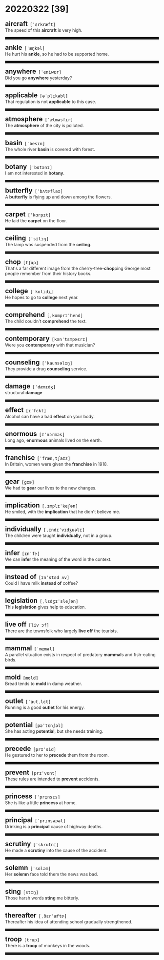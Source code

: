 <style>
/*不显示details的三角符号*/
details > summary::marker {
    display: none;
    content: none;
}
/*去掉外边框*/
details summary{
    outline:none;
    cursor:pointer;/*鼠标放上去之后变成手型*/
}
/*去掉前面默认的小黑三角*/
details summary::-webkit-details-marker{
    display:none; 
}
</style>
# 20220322 [39]  

<div style="display: flex;align-items: baseline;">
    <h2 style="margin-bottom: 0;margin-top: 0">aircraft</h2>
    <p style="padding:0 .5em; margin: 0;font-family: monospace;">[ˈɛrkræft]</p>
    <p class="interpretation_11257" style="display:none ;padding:0 .5em; margin: 0; white-space: nowrap;overflow: hidden;text-overflow: ellipsis;">n. 航空器；飞行器</p>
</div>
<details class="details_11257">
    <summary style="color: #303030;">The speed of this <strong>aircraft</strong> is very high.</summary>
    这架飞机的速度非常快。
</details>
<hr style="padding-bottom: 0.5em;" />


<div style="display: flex;align-items: baseline;">
    <h2 style="margin-bottom: 0;margin-top: 0">ankle</h2>
    <p style="padding:0 .5em; margin: 0;font-family: monospace;">[ˈæŋkəl]</p>
    <p class="interpretation_11257" style="display:none ;padding:0 .5em; margin: 0; white-space: nowrap;overflow: hidden;text-overflow: ellipsis;">n. 踝；踝关节</p>
</div>
<details class="details_11257">
    <summary style="color: #303030;">He hurt his <strong>ankle</strong>, so he had to be supported home.</summary>
    他伤了脚踝，因此不得不让人扶着回家。
</details>
<hr style="padding-bottom: 0.5em;" />


<div style="display: flex;align-items: baseline;">
    <h2 style="margin-bottom: 0;margin-top: 0">anywhere</h2>
    <p style="padding:0 .5em; margin: 0;font-family: monospace;">[ˈeniwɛr]</p>
    <p class="interpretation_11257" style="display:none ;padding:0 .5em; margin: 0; white-space: nowrap;overflow: hidden;text-overflow: ellipsis;">adv. 任何地点</p>
</div>
<details class="details_11257">
    <summary style="color: #303030;">Did you go <strong>anywhere</strong> yesterday?</summary>
    你昨天去什么地方了吗？
</details>
<hr style="padding-bottom: 0.5em;" />


<div style="display: flex;align-items: baseline;">
    <h2 style="margin-bottom: 0;margin-top: 0">applicable</h2>
    <p style="padding:0 .5em; margin: 0;font-family: monospace;">[əˈplɪkəbl]</p>
    <p class="interpretation_11257" style="display:none ;padding:0 .5em; margin: 0; white-space: nowrap;overflow: hidden;text-overflow: ellipsis;">adj. 适用的；适当的</p>
</div>
<details class="details_11257">
    <summary style="color: #303030;">That regulation is not <strong>applicable</strong> to this case.</summary>
    那条规定不适用于这一情况。
</details>
<hr style="padding-bottom: 0.5em;" />


<div style="display: flex;align-items: baseline;">
    <h2 style="margin-bottom: 0;margin-top: 0">atmosphere</h2>
    <p style="padding:0 .5em; margin: 0;font-family: monospace;">[ˈætməsfɪr]</p>
    <p class="interpretation_11257" style="display:none ;padding:0 .5em; margin: 0; white-space: nowrap;overflow: hidden;text-overflow: ellipsis;">n. 大气；气氛</p>
</div>
<details class="details_11257">
    <summary style="color: #303030;">The <strong>atmosphere</strong> of the city is polluted.</summary>
    那个城市的大气受到了污染。
</details>
<hr style="padding-bottom: 0.5em;" />


<div style="display: flex;align-items: baseline;">
    <h2 style="margin-bottom: 0;margin-top: 0">basin</h2>
    <p style="padding:0 .5em; margin: 0;font-family: monospace;">[ˈbesɪn]</p>
    <p class="interpretation_11257" style="display:none ;padding:0 .5em; margin: 0; white-space: nowrap;overflow: hidden;text-overflow: ellipsis;">n. 脸盆；水池；盆地；流域</p>
</div>
<details class="details_11257">
    <summary style="color: #303030;">The whole river <strong>basin</strong> is covered with forest.</summary>
    森林覆盖了整个河流流域。
</details>
<hr style="padding-bottom: 0.5em;" />


<div style="display: flex;align-items: baseline;">
    <h2 style="margin-bottom: 0;margin-top: 0">botany</h2>
    <p style="padding:0 .5em; margin: 0;font-family: monospace;">[ˈbɑtənɪ]</p>
    <p class="interpretation_11257" style="display:none ;padding:0 .5em; margin: 0; white-space: nowrap;overflow: hidden;text-overflow: ellipsis;">n. 植物学</p>
</div>
<details class="details_11257">
    <summary style="color: #303030;">I am not interested in <strong>botany</strong>.</summary>
    我对植物学不感兴趣。
</details>
<hr style="padding-bottom: 0.5em;" />


<div style="display: flex;align-items: baseline;">
    <h2 style="margin-bottom: 0;margin-top: 0">butterfly</h2>
    <p style="padding:0 .5em; margin: 0;font-family: monospace;">[ˈbʌtɚflaɪ]</p>
    <p class="interpretation_11257" style="display:none ;padding:0 .5em; margin: 0; white-space: nowrap;overflow: hidden;text-overflow: ellipsis;">n. 蝴蝶</p>
</div>
<details class="details_11257">
    <summary style="color: #303030;">A <strong>butterfly</strong> is flying up and down among the flowers.</summary>
    有一只蝴蝶正在花丛里忽上忽下地飞着。
</details>
<hr style="padding-bottom: 0.5em;" />


<div style="display: flex;align-items: baseline;">
    <h2 style="margin-bottom: 0;margin-top: 0">carpet</h2>
    <p style="padding:0 .5em; margin: 0;font-family: monospace;">[ˈkɑrpɪt]</p>
    <p class="interpretation_11257" style="display:none ;padding:0 .5em; margin: 0; white-space: nowrap;overflow: hidden;text-overflow: ellipsis;">n. 地毯</p>
</div>
<details class="details_11257">
    <summary style="color: #303030;">He laid the <strong>carpet</strong> on the floor.</summary>
    他把地毯铺在地面上。
</details>
<hr style="padding-bottom: 0.5em;" />


<div style="display: flex;align-items: baseline;">
    <h2 style="margin-bottom: 0;margin-top: 0">ceiling</h2>
    <p style="padding:0 .5em; margin: 0;font-family: monospace;">[ˈsilɪŋ]</p>
    <p class="interpretation_11257" style="display:none ;padding:0 .5em; margin: 0; white-space: nowrap;overflow: hidden;text-overflow: ellipsis;">n. 天花板</p>
</div>
<details class="details_11257">
    <summary style="color: #303030;">The lamp was suspended from the <strong>ceiling</strong>.</summary>
    灯吊在天花板上。
</details>
<hr style="padding-bottom: 0.5em;" />


<div style="display: flex;align-items: baseline;">
    <h2 style="margin-bottom: 0;margin-top: 0">chop</h2>
    <p style="padding:0 .5em; margin: 0;font-family: monospace;">[tʃɑp]</p>
    <p class="interpretation_11257" style="display:none ;padding:0 .5em; margin: 0; white-space: nowrap;overflow: hidden;text-overflow: ellipsis;">v. 砍；劈；剁
n. 砍；剁；排骨</p>
</div>
<details class="details_11257">
    <summary style="color: #303030;">That's a far different image from the cherry-tree-<strong>chop</strong>ping George most people remember from their history books.</summary>
    这与大多数人从历史书中记得的那个砍樱桃树的乔治形象大有出入。
</details>
<hr style="padding-bottom: 0.5em;" />


<div style="display: flex;align-items: baseline;">
    <h2 style="margin-bottom: 0;margin-top: 0">college</h2>
    <p style="padding:0 .5em; margin: 0;font-family: monospace;">[ˈkɑlɪdʒ]</p>
    <p class="interpretation_11257" style="display:none ;padding:0 .5em; margin: 0; white-space: nowrap;overflow: hidden;text-overflow: ellipsis;">n. 学院；大学</p>
</div>
<details class="details_11257">
    <summary style="color: #303030;">He hopes to go to <strong>college</strong> next year.</summary>
    他希望明年上大学。
</details>
<hr style="padding-bottom: 0.5em;" />


<div style="display: flex;align-items: baseline;">
    <h2 style="margin-bottom: 0;margin-top: 0">comprehend</h2>
    <p style="padding:0 .5em; margin: 0;font-family: monospace;">[ˌkɑmprɪˈhend]</p>
    <p class="interpretation_11257" style="display:none ;padding:0 .5em; margin: 0; white-space: nowrap;overflow: hidden;text-overflow: ellipsis;">v. 理解；领会</p>
</div>
<details class="details_11257">
    <summary style="color: #303030;">The child couldn't <strong>comprehend</strong> the text.</summary>
    这孩子不懂该课文的含义。
</details>
<hr style="padding-bottom: 0.5em;" />


<div style="display: flex;align-items: baseline;">
    <h2 style="margin-bottom: 0;margin-top: 0">contemporary</h2>
    <p style="padding:0 .5em; margin: 0;font-family: monospace;">[kənˈtɛmpɚɛrɪ]</p>
    <p class="interpretation_11257" style="display:none ;padding:0 .5em; margin: 0; white-space: nowrap;overflow: hidden;text-overflow: ellipsis;">adj. 现代的；当代的；同时代的
n. 同代人；同辈人；同龄人</p>
</div>
<details class="details_11257">
    <summary style="color: #303030;">Were you <strong>contemporary</strong> with that musician?</summary>
    你和那位音乐家是同时代的人吗？
</details>
<hr style="padding-bottom: 0.5em;" />


<div style="display: flex;align-items: baseline;">
    <h2 style="margin-bottom: 0;margin-top: 0">counseling</h2>
    <p style="padding:0 .5em; margin: 0;font-family: monospace;">[ˈkaᴜnsəlɪŋ]</p>
    <p class="interpretation_11257" style="display:none ;padding:0 .5em; margin: 0; white-space: nowrap;overflow: hidden;text-overflow: ellipsis;">n. 咨询服务
v. 劝告；建议；“counsel”的现在分词</p>
</div>
<details class="details_11257">
    <summary style="color: #303030;">They provide a drug <strong>counseling</strong> service.</summary>
    他们提供戒毒咨询服务。
</details>
<hr style="padding-bottom: 0.5em;" />


<div style="display: flex;align-items: baseline;">
    <h2 style="margin-bottom: 0;margin-top: 0">damage</h2>
    <p style="padding:0 .5em; margin: 0;font-family: monospace;">[ˈdæmɪdʒ]</p>
    <p class="interpretation_11257" style="display:none ;padding:0 .5em; margin: 0; white-space: nowrap;overflow: hidden;text-overflow: ellipsis;">v. 损害；破坏
n. 损害；破损</p>
</div>
<details class="details_11257">
    <summary style="color: #303030;">structural <strong>damage</strong></summary>
    结构性的破坏
</details>
<hr style="padding-bottom: 0.5em;" />


<div style="display: flex;align-items: baseline;">
    <h2 style="margin-bottom: 0;margin-top: 0">effect</h2>
    <p style="padding:0 .5em; margin: 0;font-family: monospace;">[ɪˈfɛkt]</p>
    <p class="interpretation_11257" style="display:none ;padding:0 .5em; margin: 0; white-space: nowrap;overflow: hidden;text-overflow: ellipsis;">n. 影响；作用；效果；效应
v. 引起；实现；使生效</p>
</div>
<details class="details_11257">
    <summary style="color: #303030;">Alcohol can have a bad <strong>effect</strong> on your body.</summary>
    酒精会对你身体产生不良影响。
</details>
<hr style="padding-bottom: 0.5em;" />


<div style="display: flex;align-items: baseline;">
    <h2 style="margin-bottom: 0;margin-top: 0">enormous</h2>
    <p style="padding:0 .5em; margin: 0;font-family: monospace;">[ɪˈnɔrməs]</p>
    <p class="interpretation_11257" style="display:none ;padding:0 .5em; margin: 0; white-space: nowrap;overflow: hidden;text-overflow: ellipsis;">adj. 巨大的；庞大的；大量的</p>
</div>
<details class="details_11257">
    <summary style="color: #303030;">Long ago, <strong>enormous</strong> animals lived on the earth.</summary>
    很久以前，巨大的动物曾生活在地球上。
</details>
<hr style="padding-bottom: 0.5em;" />


<div style="display: flex;align-items: baseline;">
    <h2 style="margin-bottom: 0;margin-top: 0">franchise</h2>
    <p style="padding:0 .5em; margin: 0;font-family: monospace;">[ˈfrænˌtʃaɪz]</p>
    <p class="interpretation_11257" style="display:none ;padding:0 .5em; margin: 0; white-space: nowrap;overflow: hidden;text-overflow: ellipsis;">n. 特许经销权
v. 授予…特许经销权；出售特许经销权</p>
</div>
<details class="details_11257">
    <summary style="color: #303030;">In Britain, women were given the <strong>franchise</strong> in 1918.</summary>
    英国妇女于一九一八年获得了选举权。
</details>
<hr style="padding-bottom: 0.5em;" />


<div style="display: flex;align-items: baseline;">
    <h2 style="margin-bottom: 0;margin-top: 0">gear</h2>
    <p style="padding:0 .5em; margin: 0;font-family: monospace;">[gɪɚ]</p>
    <p class="interpretation_11257" style="display:none ;padding:0 .5em; margin: 0; white-space: nowrap;overflow: hidden;text-overflow: ellipsis;">n. 用具；齿轮；排挡
v. 换挡；调整；（使）适合</p>
</div>
<details class="details_11257">
    <summary style="color: #303030;">We had to <strong>gear</strong> our lives to the new changes.</summary>
    我们必须使我们的生活适应新的变化。
</details>
<hr style="padding-bottom: 0.5em;" />


<div style="display: flex;align-items: baseline;">
    <h2 style="margin-bottom: 0;margin-top: 0">implication</h2>
    <p style="padding:0 .5em; margin: 0;font-family: monospace;">[ˌɪmplɪˈkeʃən]</p>
    <p class="interpretation_11257" style="display:none ;padding:0 .5em; margin: 0; white-space: nowrap;overflow: hidden;text-overflow: ellipsis;">n. 可能的影响（或后果）；暗示，含意；牵连</p>
</div>
<details class="details_11257">
    <summary style="color: #303030;">He smiled, with the <strong>implication</strong> that he didn't believe me.</summary>
    他微笑了，暗示着不相信我。
</details>
<hr style="padding-bottom: 0.5em;" />


<div style="display: flex;align-items: baseline;">
    <h2 style="margin-bottom: 0;margin-top: 0">individually</h2>
    <p style="padding:0 .5em; margin: 0;font-family: monospace;">[ˌɪndɪˈvɪdʒuəlɪ]</p>
    <p class="interpretation_11257" style="display:none ;padding:0 .5em; margin: 0; white-space: nowrap;overflow: hidden;text-overflow: ellipsis;">adv. 单独地；分别地</p>
</div>
<details class="details_11257">
    <summary style="color: #303030;">The children were taught <strong>individually</strong>, not in a group.</summary>
    孩子们接受个别的教学，而不是一起上课。
</details>
<hr style="padding-bottom: 0.5em;" />


<div style="display: flex;align-items: baseline;">
    <h2 style="margin-bottom: 0;margin-top: 0">infer</h2>
    <p style="padding:0 .5em; margin: 0;font-family: monospace;">[ɪnˈfɝ]</p>
    <p class="interpretation_11257" style="display:none ;padding:0 .5em; margin: 0; white-space: nowrap;overflow: hidden;text-overflow: ellipsis;">v. 推断；推知</p>
</div>
<details class="details_11257">
    <summary style="color: #303030;">We can <strong>infer</strong> the meaning of the word in the context.</summary>
    我们可以从上下文中推断这个词的含义。
</details>
<hr style="padding-bottom: 0.5em;" />


<div style="display: flex;align-items: baseline;">
    <h2 style="margin-bottom: 0;margin-top: 0">instead of</h2>
    <p style="padding:0 .5em; margin: 0;font-family: monospace;">[ɪnˈstɛd ʌv]</p>
    <p class="interpretation_11257" style="display:none ;padding:0 .5em; margin: 0; white-space: nowrap;overflow: hidden;text-overflow: ellipsis;">phrase. 代替；而不是</p>
</div>
<details class="details_11257">
    <summary style="color: #303030;">Could I have milk <strong>instead of</strong> coffee?</summary>
    我可以不要咖啡而要牛奶吗？
</details>
<hr style="padding-bottom: 0.5em;" />


<div style="display: flex;align-items: baseline;">
    <h2 style="margin-bottom: 0;margin-top: 0">legislation</h2>
    <p style="padding:0 .5em; margin: 0;font-family: monospace;">[ˌlɛdʒɪˈsleʃən]</p>
    <p class="interpretation_11257" style="display:none ;padding:0 .5em; margin: 0; white-space: nowrap;overflow: hidden;text-overflow: ellipsis;">n. 立法；法规</p>
</div>
<details class="details_11257">
    <summary style="color: #303030;">This <strong>legislation</strong> gives help to education.</summary>
    这项立法有利于教育。
</details>
<hr style="padding-bottom: 0.5em;" />


<div style="display: flex;align-items: baseline;">
    <h2 style="margin-bottom: 0;margin-top: 0">live off</h2>
    <p style="padding:0 .5em; margin: 0;font-family: monospace;">[liv ɔf]</p>
    <p class="interpretation_11257" style="display:none ;padding:0 .5em; margin: 0; white-space: nowrap;overflow: hidden;text-overflow: ellipsis;">phrase. 住在...外；以…为食；靠...生活</p>
</div>
<details class="details_11257">
    <summary style="color: #303030;">There are the townsfolk who largely <strong>live off</strong> the tourists.</summary>
    这里的城镇居民大部分依赖游客而生活。
</details>
<hr style="padding-bottom: 0.5em;" />


<div style="display: flex;align-items: baseline;">
    <h2 style="margin-bottom: 0;margin-top: 0">mammal</h2>
    <p style="padding:0 .5em; margin: 0;font-family: monospace;">[ˈmæməl]</p>
    <p class="interpretation_11257" style="display:none ;padding:0 .5em; margin: 0; white-space: nowrap;overflow: hidden;text-overflow: ellipsis;">n. 哺乳动物</p>
</div>
<details class="details_11257">
    <summary style="color: #303030;">A parallel situation exists in respect of predatory <strong>mammal</strong>s and fish-eating birds.</summary>
    食肉哺乳动物和食鱼鸟类中存在类似的情形。
</details>
<hr style="padding-bottom: 0.5em;" />


<div style="display: flex;align-items: baseline;">
    <h2 style="margin-bottom: 0;margin-top: 0">mold</h2>
    <p style="padding:0 .5em; margin: 0;font-family: monospace;">[mold]</p>
    <p class="interpretation_11257" style="display:none ;padding:0 .5em; margin: 0; white-space: nowrap;overflow: hidden;text-overflow: ellipsis;">n. 模具；霉菌
v. 制模；塑造；发霉</p>
</div>
<details class="details_11257">
    <summary style="color: #303030;">Bread tends to <strong>mold</strong> in damp weather.</summary>
    面包在潮湿的天气里容易发霉。
</details>
<hr style="padding-bottom: 0.5em;" />


<div style="display: flex;align-items: baseline;">
    <h2 style="margin-bottom: 0;margin-top: 0">outlet</h2>
    <p style="padding:0 .5em; margin: 0;font-family: monospace;">[ˈaᴜtˌlɛt]</p>
    <p class="interpretation_11257" style="display:none ;padding:0 .5em; margin: 0; white-space: nowrap;overflow: hidden;text-overflow: ellipsis;">n. 出口；发泄途径；经销店；折扣店</p>
</div>
<details class="details_11257">
    <summary style="color: #303030;">Running is a good <strong>outlet</strong> for his energy.</summary>
    跑步是他发泄过剩精力的出路。
</details>
<hr style="padding-bottom: 0.5em;" />


<div style="display: flex;align-items: baseline;">
    <h2 style="margin-bottom: 0;margin-top: 0">potential</h2>
    <p style="padding:0 .5em; margin: 0;font-family: monospace;">[pəˈtɛnʃəl]</p>
    <p class="interpretation_11257" style="display:none ;padding:0 .5em; margin: 0; white-space: nowrap;overflow: hidden;text-overflow: ellipsis;">n. 潜力
adj. 潜在的；可能的</p>
</div>
<details class="details_11257">
    <summary style="color: #303030;">She has acting <strong>potential</strong>, but she needs training.</summary>
    她有表演潜力，但需要训练。
</details>
<hr style="padding-bottom: 0.5em;" />


<div style="display: flex;align-items: baseline;">
    <h2 style="margin-bottom: 0;margin-top: 0">precede</h2>
    <p style="padding:0 .5em; margin: 0;font-family: monospace;">[prɪˈsid]</p>
    <p class="interpretation_11257" style="display:none ;padding:0 .5em; margin: 0; white-space: nowrap;overflow: hidden;text-overflow: ellipsis;">v. 先于；领先；优于</p>
</div>
<details class="details_11257">
    <summary style="color: #303030;">He gestured to her to <strong>precede</strong> them from the room.</summary>
    他做手势，让她先于他们离开房间。
</details>
<hr style="padding-bottom: 0.5em;" />


<div style="display: flex;align-items: baseline;">
    <h2 style="margin-bottom: 0;margin-top: 0">prevent</h2>
    <p style="padding:0 .5em; margin: 0;font-family: monospace;">[prɪˈvɛnt]</p>
    <p class="interpretation_11257" style="display:none ;padding:0 .5em; margin: 0; white-space: nowrap;overflow: hidden;text-overflow: ellipsis;">v. 防止；预防；妨碍</p>
</div>
<details class="details_11257">
    <summary style="color: #303030;">These rules are intended to <strong>prevent</strong> accidents.</summary>
    制定这些规则是为了防止事故。
</details>
<hr style="padding-bottom: 0.5em;" />


<div style="display: flex;align-items: baseline;">
    <h2 style="margin-bottom: 0;margin-top: 0">princess</h2>
    <p style="padding:0 .5em; margin: 0;font-family: monospace;">[ˈprɪnsɛs]</p>
    <p class="interpretation_11257" style="display:none ;padding:0 .5em; margin: 0; white-space: nowrap;overflow: hidden;text-overflow: ellipsis;">n. 公主；王妃</p>
</div>
<details class="details_11257">
    <summary style="color: #303030;">She is like a little <strong>princess</strong> at home.</summary>
    她在家里像个小公主一样。
</details>
<hr style="padding-bottom: 0.5em;" />


<div style="display: flex;align-items: baseline;">
    <h2 style="margin-bottom: 0;margin-top: 0">principal</h2>
    <p style="padding:0 .5em; margin: 0;font-family: monospace;">[ˈprɪnsəpəl]</p>
    <p class="interpretation_11257" style="display:none ;padding:0 .5em; margin: 0; white-space: nowrap;overflow: hidden;text-overflow: ellipsis;">adj. 最重要的；主要的；本金的
n. 负责人；首长；校长；本金</p>
</div>
<details class="details_11257">
    <summary style="color: #303030;">Drinking is a <strong>principal</strong> cause of highway deaths.</summary>
    酗酒是公路死亡事故的最主要的原因。
</details>
<hr style="padding-bottom: 0.5em;" />


<div style="display: flex;align-items: baseline;">
    <h2 style="margin-bottom: 0;margin-top: 0">scrutiny</h2>
    <p style="padding:0 .5em; margin: 0;font-family: monospace;">[ˈskrutnɪ]</p>
    <p class="interpretation_11257" style="display:none ;padding:0 .5em; margin: 0; white-space: nowrap;overflow: hidden;text-overflow: ellipsis;">n. 细阅；详细检查；仔细研究</p>
</div>
<details class="details_11257">
    <summary style="color: #303030;">He made a <strong>scrutiny</strong> into the cause of the accident.</summary>
    他仔细研究了这起事故的原因。
</details>
<hr style="padding-bottom: 0.5em;" />


<div style="display: flex;align-items: baseline;">
    <h2 style="margin-bottom: 0;margin-top: 0">solemn</h2>
    <p style="padding:0 .5em; margin: 0;font-family: monospace;">[ˈsɑləm]</p>
    <p class="interpretation_11257" style="display:none ;padding:0 .5em; margin: 0; white-space: nowrap;overflow: hidden;text-overflow: ellipsis;">adj. 严肃的；庄严的；隆重的</p>
</div>
<details class="details_11257">
    <summary style="color: #303030;">Her <strong>solemn</strong> face told them the news was bad.</summary>
    她严肃的表情告诉他们那是坏消息。
</details>
<hr style="padding-bottom: 0.5em;" />


<div style="display: flex;align-items: baseline;">
    <h2 style="margin-bottom: 0;margin-top: 0">sting</h2>
    <p style="padding:0 .5em; margin: 0;font-family: monospace;">[stɪŋ]</p>
    <p class="interpretation_11257" style="display:none ;padding:0 .5em; margin: 0; white-space: nowrap;overflow: hidden;text-overflow: ellipsis;">v. 刺；刺痛
n. 刺；刺痛</p>
</div>
<details class="details_11257">
    <summary style="color: #303030;">Those harsh words <strong>sting</strong> me bitterly.</summary>
    那些严厉的言辞刺痛了我。
</details>
<hr style="padding-bottom: 0.5em;" />


<div style="display: flex;align-items: baseline;">
    <h2 style="margin-bottom: 0;margin-top: 0">thereafter</h2>
    <p style="padding:0 .5em; margin: 0;font-family: monospace;">[ˌðɛrˈæftɚ]</p>
    <p class="interpretation_11257" style="display:none ;padding:0 .5em; margin: 0; white-space: nowrap;overflow: hidden;text-overflow: ellipsis;">adv. 其后；此后；后来</p>
</div>
<details class="details_11257">
    <summary style="color: #303030;">Thereafter his idea of attending school gradually strengthened.</summary>
    其后他求学的信念逐渐增强。
</details>
<hr style="padding-bottom: 0.5em;" />


<div style="display: flex;align-items: baseline;">
    <h2 style="margin-bottom: 0;margin-top: 0">troop</h2>
    <p style="padding:0 .5em; margin: 0;font-family: monospace;">[trup]</p>
    <p class="interpretation_11257" style="display:none ;padding:0 .5em; margin: 0; white-space: nowrap;overflow: hidden;text-overflow: ellipsis;">n. 军队（复）；部队（复）；连；队；群
v. 群集；结队；成群前行</p>
</div>
<details class="details_11257">
    <summary style="color: #303030;">There is a <strong>troop</strong> of monkeys in the woods.</summary>
    林子中有一群猴子。
</details>
<hr style="padding-bottom: 0.5em;" />

<script>
const details = document.querySelectorAll('.details_11257');
const translates = document.querySelectorAll('.interpretation_11257');

details.forEach((item, index) => item.addEventListener('toggle', () => {
    if (item.open) {
        translates[index].style.display = 'block';
    } else translates[index].style.display = 'none';
}));
</script>
